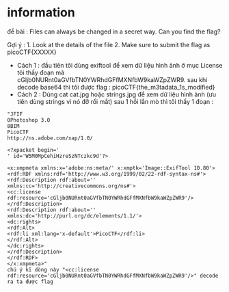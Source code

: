 # information

đề bài : Files can always be changed in a secret way. Can you find the flag?

Gợi ý : 1. Look at the details of the file 2. Make sure to submit the flag as picoCTF{XXXXX}

- Cách 1 : đầu tiên tôi dùng exiftool để xem dữ liệu hình ảnh
  ở mục License tôi thấy đoạn mã cGljb0NURnt0aGVfbTN0YWRhdGFfMXNfbW9kaWZpZWR9. sau khi decode base64 thì tôi được flag :
  picoCTF{the_m3tadata_1s_modified}
- Cách 2 : Dùng cat cat.jpg hoặc strings.jpg để xem dữ liệu hình ảnh (ưu tiên dùng strings vì nó đỡ rối mắt)
  sau 1 hồi lần mò thì tôi thấy 1 đoạn :

```
"JFIF
0Photoshop 3.0
8BIM
PicoCTF
http://ns.adobe.com/xap/1.0/

<?xpacket begin='
' id='W5M0MpCehiHzreSzNTczkc9d'?>

<x:xmpmeta xmlns:x='adobe:ns:meta/' x:xmptk='Image::ExifTool 10.80'>
<rdf:RDF xmlns:rdf='http://www.w3.org/1999/02/22-rdf-syntax-ns#'>
<rdf:Description rdf:about=''
xmlns:cc='http://creativecommons.org/ns#'>
<cc:license rdf:resource='cGljb0NURnt0aGVfbTN0YWRhdGFfMXNfbW9kaWZpZWR9'/>
</rdf:Description>
<rdf:Description rdf:about=''
xmlns:dc='http://purl.org/dc/elements/1.1/'>
<dc:rights>
<rdf:Alt>
<rdf:li xml:lang='x-default'>PicoCTF</rdf:li>
</rdf:Alt>
</dc:rights>
</rdf:Description>
</rdf:RDF>
</x:xmpmeta>"
chú ý kĩ dòng này "<cc:license rdf:resource='cGljb0NURnt0aGVfbTN0YWRhdGFfMXNfbW9kaWZpZWR9'/>" decode ra ta được flag
```
